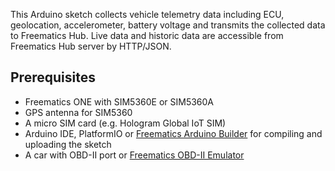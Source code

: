 This Arduino sketch collects vehicle telemetry data including ECU, geolocation, accelerometer, battery voltage and transmits the collected data to Freematics Hub. Live data and historic data are accessible from Freematics Hub server by HTTP/JSON.

Prerequisites
-------------

* Freematics ONE with SIM5360E or SIM5360A
* GPS antenna for SIM5360
* A micro SIM card (e.g. Hologram Global IoT SIM)
* Arduino IDE, PlatformIO or [Freematics Arduino Builder](http://freematics.com/software/arduino-builder/) for compiling and uploading the sketch
* A car with OBD-II port or [Freematics OBD-II Emulator](http://freematics.com/pages/products/freematics-obd-emulator-mk2/)
